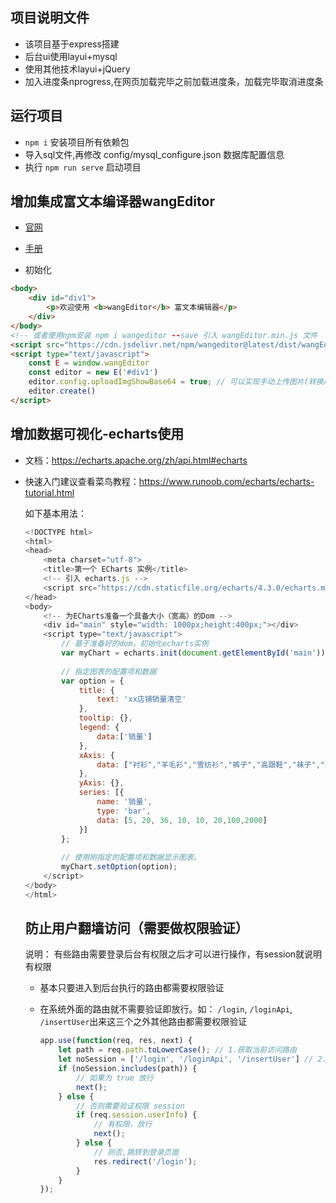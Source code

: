 ## 项目说明文件

- 该项目基于express搭建
- 后台ui使用layui+mysql
- 使用其他技术layui+jQuery
-  加入进度条nprogress,在网页加载完毕之前加载进度条，加载完毕取消进度条

## 运行项目

- `npm i` 安装项目所有依赖包
- 导入sql文件,再修改 config/mysql_configure.json 数据库配置信息
- 执行 `npm run serve` 启动项目

## 增加集成富文本编译器wangEditor
- [官网](https://www.wangeditor.com/)
- [手册](https://doc.wangeditor.com/pages/01-%E5%BC%80%E5%A7%8B%E4%BD%BF%E7%94%A8/01-%E5%9F%BA%E6%9C%AC%E4%BD%BF%E7%94%A8.html)

- 初始化
```html
<body>
    <div id="div1">
        <p>欢迎使用 <b>wangEditor</b> 富文本编辑器</p>
    </div>
</body>
<!-- 或者使用npm安装 npm i wangeditor --save 引入 wangEditor.min.js 文件  -->
<script src="https://cdn.jsdelivr.net/npm/wangeditor@latest/dist/wangEditor.min.js"></script>
<script type="text/javascript">
    const E = window.wangEditor
    const editor = new E('#div1')
    editor.config.uploadImgShowBase64 = true; // 可以实现手动上传图片(转换成base64格式)
    editor.create()
</script>
```

## 增加数据可视化-echarts使用

- 文档：https://echarts.apache.org/zh/api.html#echarts 

- 快速入门建议查看菜鸟教程：https://www.runoob.com/echarts/echarts-tutorial.html

  如下基本用法：

  ```js
  <!DOCTYPE html>
  <html>
  <head>
      <meta charset="utf-8">
      <title>第一个 ECharts 实例</title>
      <!-- 引入 echarts.js -->
      <script src="https://cdn.staticfile.org/echarts/4.3.0/echarts.min.js"></script>
  </head>
  <body>
      <!-- 为ECharts准备一个具备大小（宽高）的Dom -->
      <div id="main" style="width: 1000px;height:400px;"></div>
      <script type="text/javascript">
          // 基于准备好的dom，初始化echarts实例
          var myChart = echarts.init(document.getElementById('main'));
   
          // 指定图表的配置项和数据
          var option = {
              title: {
                  text: 'xx店铺销量清空'
              },
              tooltip: {},
              legend: {
                  data:['销量']
              },
              xAxis: {
                  data: ["衬衫","羊毛衫","雪纺衫","裤子","高跟鞋","袜子","内裤",'球鞋']
              },
              yAxis: {},
              series: [{
                  name: '销量',
                  type: 'bar',
                  data: [5, 20, 36, 10, 10, 20,100,2000]
              }]
          };
   
          // 使用刚指定的配置项和数据显示图表。
          myChart.setOption(option);
      </script>
  </body>
  </html>
  ```

  ## 防止用户翻墙访问（需要做权限验证）

  说明： 有些路由需要登录后台有权限之后才可以进行操作，有session就说明有权限

  - 基本只要进入到后台执行的路由都需要权限验证

  - 在系统外面的路由就不需要验证即放行。如： `/login`, `/loginApi`, `/insertUser`出来这三个之外其他路由都需要权限验证

    ```js
    app.use(function(req, res, next) {
        let path = req.path.toLowerCase(); // 1.获取当前访问路由
        let noSession = ['/login', '/loginApi', '/insertUser'] // 2. 定义放行的路由，即不需要权限验证
        if (noSession.includes(path)) {
            // 如果为 true 放行
            next();
        } else {
            // 否则需要验证权限 session
            if (req.session.userInfo) {
                // 有权限，放行
                next();
            } else {
                // 则否,跳转到登录页面 
                res.redirect('/login');
            }
        }
    });
    ```

    
